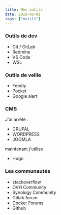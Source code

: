 ```yaml
---
title: Mes outils
date: 2019-06-01
tags: ["outils"]
---
```





### Outils de dev

* Git / GitLab
* Redmine
* VS Code
* WSL

### Outils de veille

* Feedly
* Pocket
* Google alert

### CMS

J'ai arrêté :
* DRUPAL
* WORDPRESS
* JOOMLA

maintenant j'utilise 
* Hugo

### Les communautés

* stackoverflow
* OVH Community
* Synology Community
* Gitlab forum
* Docker Forums
* Github